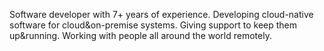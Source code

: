 Software developer with 7+ years of experience. Developing cloud-native software for cloud&on-premise systems. Giving support to keep them up&running. Working with people all around the world remotely. 
